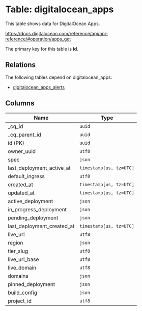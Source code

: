 # Table: digitalocean_apps

This table shows data for DigitalOcean Apps.

https://docs.digitalocean.com/reference/api/api-reference/#operation/apps_get

The primary key for this table is **id**.

## Relations

The following tables depend on digitalocean_apps:
  - [digitalocean_apps_alerts](digitalocean_apps_alerts.md)

## Columns

| Name          | Type          |
| ------------- | ------------- |
|_cq_id|`uuid`|
|_cq_parent_id|`uuid`|
|id (PK)|`uuid`|
|owner_uuid|`utf8`|
|spec|`json`|
|last_deployment_active_at|`timestamp[us, tz=UTC]`|
|default_ingress|`utf8`|
|created_at|`timestamp[us, tz=UTC]`|
|updated_at|`timestamp[us, tz=UTC]`|
|active_deployment|`json`|
|in_progress_deployment|`json`|
|pending_deployment|`json`|
|last_deployment_created_at|`timestamp[us, tz=UTC]`|
|live_url|`utf8`|
|region|`json`|
|tier_slug|`utf8`|
|live_url_base|`utf8`|
|live_domain|`utf8`|
|domains|`json`|
|pinned_deployment|`json`|
|build_config|`json`|
|project_id|`utf8`|